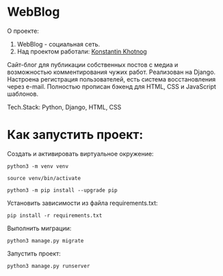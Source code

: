# WebBlog
О проекте:
1. WebBlog - социальная сеть.
2. Над проектом работали:
<a href="https://github.com/Knstxx" target="_blank">Konstantin Khotnog</a>

Сайт-блог для публикации собственных постов с медиа и возможностью комментирования чужих работ. Реализован на Django. Настроена регистрация пользователей, есть система восстановления через e-mail. Полностью прописан бэкенд для HTML, CSS и JavaScript шаблонов.

Tech.Stack: Python, Django, HTML, CSS
# Как запустить проект:

Cоздать и активировать виртуальное окружение:

```
python3 -m venv venv
```

```
source venv/bin/activate
```

```
python3 -m pip install --upgrade pip
```

Установить зависимости из файла requirements.txt:

```
pip install -r requirements.txt
```

Выполнить миграции:

```
python3 manage.py migrate
```

Запустить проект:

```
python3 manage.py runserver
```
